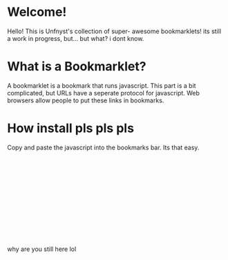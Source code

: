 <h1>Welcome!</h1>
Hello! This is Unfnyst's collection of super- awesome bookmarklets! its still a work in progress, but... but what? i dont know.

<h1>What is a Bookmarklet?</h1>

A bookmarklet is a bookmark that runs javascript. This part is a bit complicated, but URLs have a seperate protocol for javascript. Web browsers allow people to put these links in bookmarks.

<h1>How install pls pls pls</h1>

Copy and paste the javascript into the bookmarks bar. Its that easy.

<br>
<br>
<br>
<br>
<br>
<br>
<br>
<br>
<br>
<br>
<br>
<br>
why are you still here lol

